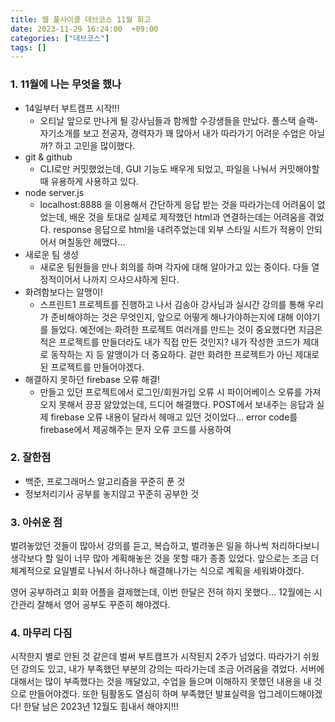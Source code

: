 ```yaml
---
title: 웹 풀사이클 데브코스 11월 회고
date: 2023-11-29 16:24:00  +09:00
categories: ["데브코스"]
tags: []
---
```


### 1. 11월에 나는 무엇을 했나

- 14일부터 부트캠프 시작!!!
  - 오티날 앞으로 만나게 될 강사님들과 함께할 수강생들을 만났다. 풀스택 슬랙-자기소개를 보고 전공자, 경력자가 꽤 많아서 내가 따라가기 어려운 수업은 아닐까? 하고 고민을 많이했다.
- git & github
  - CLI로만 커밋했었는데, GUI 기능도 배우게 되었고, 파일을 나눠서 커밋해야할 때 유용하게 사용하고 있다.
- node server.js
  - localhost:8888 을 이용해서 간단하게 응답 받는 것을 따라가는데 어려움이 없었는데, 배운 것을 토대로 실제로 제작했던 html과 연결하는데는 어려움을 겪었다. response 응답으로 html을 내려주었는데 외부 스타일 시트가 적용이 안되어서 며칠동안 헤맸다...
- 새로운 팀 생성
  - 새로운 팀원들을 만나 회의를 하며 각자에 대해 알아가고 있는 중이다. 다들 열정적이어서 나까지 으샤으샤하게 된다.
- 화려함보다는 알맹이!
  - 스프린트1 프로젝트를 진행하고 나서 김송아 강사님과 실시간 강의를 통해 우리가 준비해야하는 것은 무엇인지, 앞으로 어떻게 해나가야하는지에 대해 이야기를 들었다. 예전에는 화려한 프로젝트 여러개를 만드는 것이 중요했다면 지금은 적은 프로젝트를 만들더라도 내가 직접 만든 것인지? 내가 작성한 코드가 제대로 동작하는 지 등 알맹이가 더 중요하다. 겉만 화려한 프로젝트가 아닌 제대로 된 프로젝트를 만들어야겠다.
- 해결하지 못하던 firebase 오류 해결!
  - 만들고 있던 프로젝트에서 로그인/회원가입 오류 시 파이어베이스 오류를 가져오지 못해서 끙끙 앓았었는데, 드디어 해결했다. POST에서 보내주는 응답과 실제 firebase 오류 내용이 달라서 헤매고 있던 것이었다... error code를 firebase에서 제공해주는 문자 오류 코드를 사용하여

### 2. 잘한점

- 백준, 프로그래머스 알고리즘을 꾸준히 푼 것
- 정보처리기사 공부를 놓지않고 꾸준히 공부한 것

### 3. 아쉬운 점

벌려놓았던 것들이 많아서 강의를 듣고, 복습하고, 벌려놓은 일을 하나씩 처리하다보니 생각보다 할 일이 너무 많아 계획해놓은 것을 못할 때가 종종 있었다. 앞으로는 조금 더 체계적으로 요일별로 나눠서 하나하나 해결해나가는 식으로 계획을 세워봐야겠다.

영어 공부하려고 회화 어플을 결제했는데, 이번 한달은 전혀 하지 못했다... 12월에는 시간관리 잘해서 영어 공부도 꾸준히 해야겠다.

### 4. 마무리 다짐

시작한지 별로 안된 것 같은데 벌써 부트캠프가 시작된지 2주가 넘었다. 따라가기 쉬웠던 강의도 있고, 내가 부족했던 부분의 강의는 따라가는데 조금 어려움을 겪었다. 서버에 대해서는 많이 부족했다는 것을 깨달았고, 수업을 들으며 이해하지 못했던 내용을 내 것으로 만들어야겠다. 또한 팀활동도 열심히 하며 부족했던 발표실력을 업그레이드해야겠다! 한달 남은 2023년 12월도 힘내서 해야지!!!
